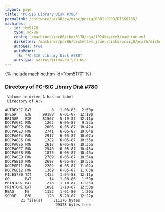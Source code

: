 ```yaml
---
layout: page
title: "PC-SIG Library Disk #780"
permalink: /software/pcx86/sw/misc/pcsig/0001-0999/DISK0780/
machines:
  - id: ibm5170
    type: pcx86
    config: /machines/pcx86/ibm/5170/cga/1024kb/rev3/machine.xml
    diskettes: /machines/pcx86/diskettes.json,/disks/pcsig0/pcx86/diskettes.json
    autoGen: true
    autoMount:
      B: "PC-SIG Library Disk #780"
    autoType: $date\r$time\rB:\rDIR\r
---
```


{% include machine.html id="ibm5170" %}

### Directory of PC-SIG Library Disk #780

     Volume in drive A has no label
     Directory of A:\

    AUTOEXEC BAT         8   1-08-85   2:50p
    BPEGA    EXE     99188   6-01-87  12:19p
    BRIDGE   EXE     81567   5-19-87  12:11p
    DOCPAGE1 PRN      1262   6-05-87   9:53a
    DOCPAGE2 PRN      2006   6-05-87  10:42a
    DOCPAGE3 PRN      2741   6-05-87  10:04a
    DOCPAGE4 PRN      2917   6-05-87  10:07a
    DOCPAGE5 PRN      1382   6-05-87  10:35a
    DOCPAGE6 PRN      2617   6-05-87  10:36a
    DOCPAGE7 PRN      2540   6-05-87  10:45a
    DOCPAGE8 PRN      1875   6-05-87  10:46a
    DOCPAGE9 PRN      2709   6-05-87  10:54a
    DOCPGE10 PRN      2697   6-05-87  10:55a
    DOCPGE11 PRN      2202   6-05-87  11:02a
    DOCPGE12 PRN      1369   6-05-87  11:03a
    FILES780 TXT      1433   1-04-88  12:11p
    GO       BAT        14   1-08-86   1:59p
    PRINTDOC BAT       278   1-10-87  11:23a
    PRINTONE BAT      1091   1-10-87  12:50p
    READ     ME       1152   1-01-80   1:20a
    SCORE    BP0       128   5-20-87  12:22p
           21 file(s)     211176 bytes
                           99328 bytes free
